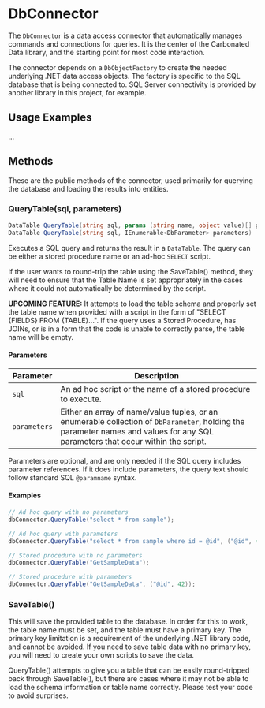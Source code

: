 # DbConnector

The `DbConnector` is a data access connector that automatically manages commands and connections for queries. It is the center of the Carbonated Data library, and the starting point for most code interaction.

The connector depends on a `DbObjectFactory` to create the needed underlying .NET data access objects. The factory is specific to the SQL database that is being connected to. SQL Server connectivity is provided by another library in this project, for example.

## Usage Examples

...


## Methods

These are the public methods of the connector, used primarily for querying the database and loading the results into entities.


### QueryTable(sql, parameters)

```c#
DataTable QueryTable(string sql, params (string name, object value)[] parameters)
DataTable QueryTable(string sql, IEnumerable<DbParameter> parameters)
```

Executes a SQL query and returns the result in a `DataTable`. The query can be either a stored procedure name or an ad-hoc `SELECT` script.

If the user wants to round-trip the table using the SaveTable() method, they will need to ensure that the Table Name is set appropriately in the cases where it could not automatically be determined by the script.

**UPCOMING FEATURE:** It attempts to load the table schema and properly set the table name when provided with a script in the form of "SELECT {FIELDS} FROM {TABLE}...". If the query uses a Stored Procedure, has JOINs, or is in a form that the code is unable to correctly parse, the table name will be empty.

#### Parameters

Parameter    | Description
-------------|--------------------------------
`sql`        | An ad hoc script or the name of a stored procedure to execute.
`parameters` | Either an array of name/value tuples, or an enumerable collection of `DbParameter`, holding the parameter names and values for any SQL parameters that occur within the script.

Parameters are optional, and are only needed if the SQL query includes parameter references. If it does include parameters, the query text should follow standard SQL `@paramname` syntax.

#### Examples

```c#
// Ad hoc query with no parameters
dbConnector.QueryTable("select * from sample");

// Ad hoc query with parameters
dbConnector.QueryTable("select * from sample where id = @id", ("@id", 42));

// Stored procedure with no parameters
dbConnector.QueryTable("GetSampleData");

// Stored procedure with parameters
dbConnector.QueryTable("GetSampleData", ("@id", 42));
```


### SaveTable()

This will save the provided table to the database. In order for this to work, the table name must be set, and the table must have a primary key. The primary key limitation is a requirement of the underlying .NET library code, and cannot be avoided. If you need to save table data with no primary key, you will need to create your own scripts to save the data.

QueryTable() attempts to give you a table that can be easily round-tripped back through SaveTable(), but there are cases where it may not be able to load the schema information or table name correctly. Please test your code to avoid surprises.
